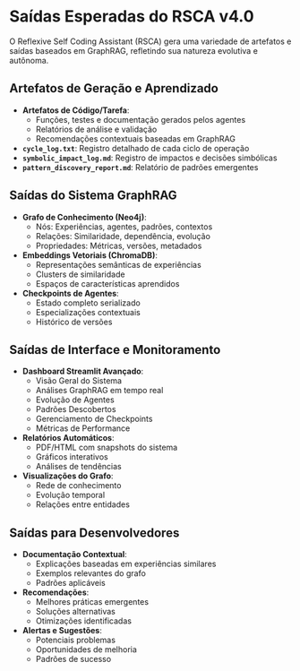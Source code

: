 # Saídas Esperadas do RSCA v4.0

O Reflexive Self Coding Assistant (RSCA) gera uma variedade de artefatos e saídas baseados em GraphRAG, refletindo sua natureza evolutiva e autônoma.

## Artefatos de Geração e Aprendizado
- **Artefatos de Código/Tarefa**: 
  - Funções, testes e documentação gerados pelos agentes
  - Relatórios de análise e validação
  - Recomendações contextuais baseadas em GraphRAG
- **`cycle_log.txt`**: Registro detalhado de cada ciclo de operação
- **`symbolic_impact_log.md`**: Registro de impactos e decisões simbólicas
- **`pattern_discovery_report.md`**: Relatório de padrões emergentes

## Saídas do Sistema GraphRAG
- **Grafo de Conhecimento (Neo4j)**:
  - Nós: Experiências, agentes, padrões, contextos
  - Relações: Similaridade, dependência, evolução
  - Propriedades: Métricas, versões, metadados
- **Embeddings Vetoriais (ChromaDB)**:
  - Representações semânticas de experiências
  - Clusters de similaridade
  - Espaços de características aprendidos
- **Checkpoints de Agentes**:
  - Estado completo serializado
  - Especializações contextuais
  - Histórico de versões

## Saídas de Interface e Monitoramento
- **Dashboard Streamlit Avançado**:
  - Visão Geral do Sistema
  - Análises GraphRAG em tempo real
  - Evolução de Agentes
  - Padrões Descobertos
  - Gerenciamento de Checkpoints
  - Métricas de Performance
- **Relatórios Automáticos**:
  - PDF/HTML com snapshots do sistema
  - Gráficos interativos
  - Análises de tendências
- **Visualizações do Grafo**:
  - Rede de conhecimento
  - Evolução temporal
  - Relações entre entidades

## Saídas para Desenvolvedores
- **Documentação Contextual**:
  - Explicações baseadas em experiências similares
  - Exemplos relevantes do grafo
  - Padrões aplicáveis
- **Recomendações**:
  - Melhores práticas emergentes
  - Soluções alternativas
  - Otimizações identificadas
- **Alertas e Sugestões**:
  - Potenciais problemas
  - Oportunidades de melhoria
  - Padrões de sucesso
